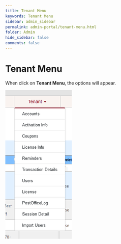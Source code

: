 ```yaml
---
title: Tenant Menu
keywords: Tenant Menu
sidebar: admin_sidebar
permalink: admin-portal/tenant-menu.html
folder: Admin
hide_sidebar: false
comments: false
---
```


# Tenant Menu

When click on **Tenant Menu**, the options will appear.

![](/images/TenantMenu.png)
